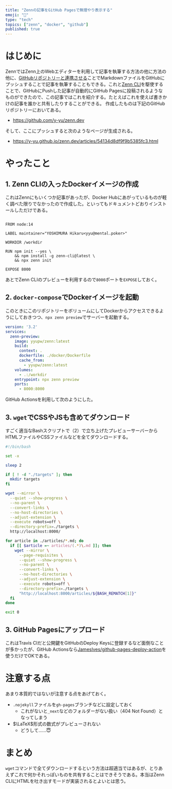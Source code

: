```yaml
---
title: "Zennの記事をGitHub Pagesで無理やり表示する"
emoji: "📄"
type: "tech"
topics: ["zenn", "docker", "github"]
published: true
---
```


# はじめに

ZennではZenn上のWebエディターを利用して記事を執筆する方法の他に方法の他に、[GitHubリポジトリーと連携させる](https://zenn.dev/zenn/articles/connect-to-github)ことでMarkdownファイルをGitHubにプッシュすることで記事を執筆することもできる。これと[Zenn CLI](https://zenn.dev/zenn/articles/install-zenn-cli)を駆使することで、GitHubにPushした記事が自動的にGitHub Pagesに投稿されるようなものができたので、この記事ではこれを紹介する。たとえばこれを使えば書きかけの記事を誰かと共有したりすることができる。
作成したものは下記のGitHubリポジトリーにおいてある。

- https://github.com/y-yu/zenn.dev

そして、ここにプッシュすると次のようなページが生成される。

- https://y-yu.github.io/zenn.dev/articles/54134d8df9f9b5385fc3.html

# やったこと

## 1. Zenn CLIの入ったDockerイメージの作成

これはZennにもいくつか記事があったが、Docker Hubにあがっているものが軽く調べた限りでなかったので作成した。といってもドキュメントどおりインストールしただけである。

```dockerfile:Dockerfile

FROM node:14

LABEL maintainer="YOSHIMURA Hikaru<yyu@mental.poker>"

WORKDIR /workdir

RUN npm init --yes \
    && npm install -g zenn-cli@latest \
    && npx zenn init

EXPOSE 8000
```

あとでZenn CLIのプレビューを利用するので`8000`ポートを`EXPOSE`しておく。

## 2. `docker-compose`でDockerイメージを起動

このときにこのリポジトリーをボリュームにしてDockerからアクセスできるようにしておきつつ、`npx zenn preview`でサーバーを起動する。

```yaml:docker-compose.yml
version: '3.2'
services:
  zenn-preview:
    image: yyupw/zenn:latest
    build:
      context: .
      dockerfile: ./docker/Dockerfile
      cache_from:
        - yyupw/zenn:latest
    volumes:
      - .:/workdir
    entrypoint: npx zenn preview
    ports:
      - 8000:8000
```

GitHub Actionsを利用して次のようにした。

## 3. `wget`でCSSやJSも含めてダウンロード

すごく適当なBashスクリプトで（2）で立ち上げたプレビューサーバーからHTMLファイルやCSSファイルなどを全てダウンロードする。

```bash:wget.sh
#!/bin/bash

set -x

sleep 2

if [ ! -d "./targets" ]; then
  mkdir targets
fi

wget --mirror \
  --quiet --show-progress \
  --no-parent \
  --convert-links \
  --no-host-directories \
  --adjust-extension \
  --execute robots=off \
  --directory-prefix=./targets \
  http://localhost:8000/

for article in ./articles/*.md; do
  if [[ $article =~ articles/(.*)\.md ]]; then
    wget --mirror \
      --page-requisites \
      --quiet --show-progress \
      --no-parent \
      --convert-links \
      --no-host-directories \
      --adjust-extension \
      --execute robots=off \
      --directory-prefix=./targets \
      "http://localhost:8000/articles/${BASH_REMATCH[1]}"
  fi
done

exit 0
```

## 3. GitHub Pagesにアップロード

これはTravis CIだと公開鍵をGitHubのDeploy Keysに登録するなど面倒なことが多かったが、GitHub Actionsなら[JamesIves/github-pages-deploy-action](https://github.com/marketplace/actions/deploy-to-github-pages)を使うだけでOKである。

# 注意する点

あまり本質的ではないが注意する点をあげておく。

- `.nojekyll`ファイルを`gh-pages`ブランチなどに設定しておく
    - これがないと`_next`などのフォルダーがない扱い（404 Not Found）となってしまう
- $\LaTeX$形式の数式がプレビューされない
    - どうして……😇
# まとめ

`wget`コマンドで全てダウンロードするという方法は超適当ではあるが、とりあえずこれで何かそれっぽいものを共有することはできそうである。本当はZenn CLIにHTMLを吐き出すモードが実装されるとよいとは思う。

